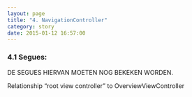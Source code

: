 ```yaml
---
layout: page
title: "4. NavigationController"
category: story
date: 2015-01-12 16:57:00
---
```


### 4.1 Segues:

DE SEGUES HIERVAN MOETEN NOG BEKEKEN WORDEN.

Relationship “root view controller” to OverviewViewController
